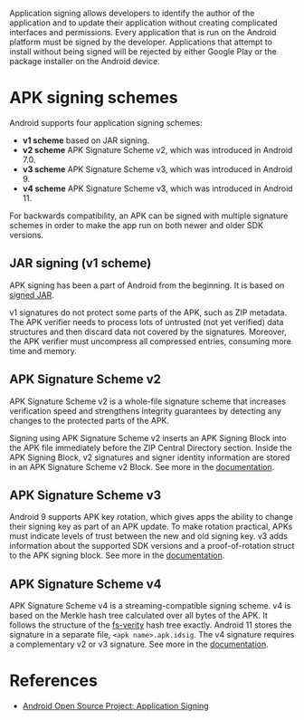 Application signing allows developers to identify the author of the application and to update their application without creating complicated interfaces and permissions. Every application that is run on the Android platform must be signed by the developer. Applications that attempt to install without being signed will be rejected by either Google Play or the package installer on the Android device.

# APK signing schemes

Android supports four application signing schemes:
- **v1 scheme** based on JAR signing.
- **v2 scheme** APK Signature Scheme v2, which was introduced in Android 7.0.
- **v3 scheme** APK Signature Scheme v3, which was introduced in Android 9.
- **v4 scheme** APK Signature Scheme v3, which was introduced in Android 11.

For backwards compatibility, an APK can be signed with multiple signature schemes in order to make the app run on both newer and older SDK versions.

## JAR signing (v1 scheme)

APK signing has been a part of Android from the beginning. It is based on [signed JAR](https://docs.oracle.com/javase/8/docs/technotes/guides/jar/jar.html#Signed_JAR_File).

v1 signatures do not protect some parts of the APK, such as ZIP metadata. The APK verifier needs to process lots of untrusted (not yet verified) data structures and then discard data not covered by the signatures. Moreover, the APK verifier must uncompress all compressed entries, consuming more time and memory.

## APK Signature Scheme v2

APK Signature Scheme v2 is a whole-file signature scheme that increases verification speed and strengthens integrity guarantees by detecting any changes to the protected parts of the APK.

Signing using APK Signature Scheme v2 inserts an APK Signing Block into the APK file immediately before the ZIP Central Directory section. Inside the APK Signing Block, v2 signatures and signer identity information are stored in an APK Signature Scheme v2 Block. See more in the [documentation](https://source.android.com/security/apksigning/v2).

## APK Signature Scheme v3

Android 9 supports APK key rotation, which gives apps the ability to change their signing key as part of an APK update. To make rotation practical, APKs must indicate levels of trust between the new and old signing key. v3 adds information about the supported SDK versions and a proof-of-rotation struct to the APK signing block. See more in the [documentation](https://source.android.com/security/apksigning/v3).

## APK Signature Scheme v4

APK Signature Scheme v4 is a streaming-compatible signing scheme. v4 is based on the Merkle hash tree calculated over all bytes of the APK. It follows the structure of the [fs-verity](https://source.android.com/security/features/apk-verity) hash tree exactly. Android 11 stores the signature in a separate file, `<apk name>.apk.idsig`. The v4 signature requires a complementary v2 or v3 signature. See more in the [documentation](https://source.android.com/security/apksigning/v4).

# References

- [Android Open Source Project: Application Signing](https://source.android.com/security/apksigning)
